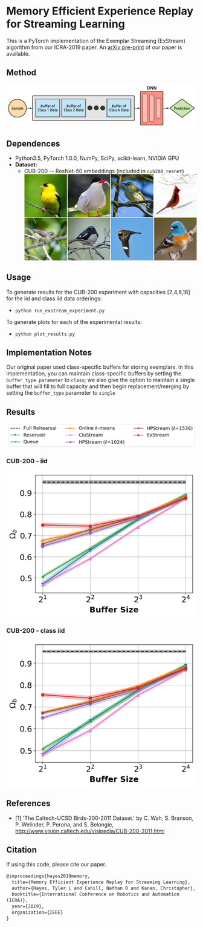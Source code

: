 Memory Efficient Experience Replay for Streaming Learning
=====================================
This is a PyTorch implementation of the Exemplar Streaming (ExStream) algorithm from our ICRA-2019 paper. An [arXiv pre-print](https://arxiv.org/abs/1809.05922) of our paper is available.


## Method
![ExStream](./images/Rehearsal_Diagram.png)

## Dependences 
- Python3.5, PyTorch 1.0.0, NumPy, SciPy, scikit-learn, NVIDIA GPU
- **Dataset:** 
  - CUB-200 -- ResNet-50 embeddings (included in `cub200_resnet`)
  ![ExStream](./images/cub200.png)
  
## Usage
To generate results for the CUB-200 experiment with capacities [2,4,8,16] for the iid and class iid data orderings:
- `python run_exstream_experiment.py`

To generate plots for each of the experimental results:
- `python plot_results.py`

## Implementation Notes
Our original paper used class-specific buffers for storing exemplars. In this implementation, you can maintain class-specific buffers by setting the `buffer_type parameter` to `class`; we also give the option to maintain a single buffer that will fill to full capacity and then begin replacement/merging by setting the `buffer_type` parameter to `single`

## Results
![ExStream](./images/legend.png)
### CUB-200 - iid
![ExStream](./images/cub200_iid_omega_all.png)

### CUB-200 - class iid
![ExStream](./images/cub200_class_iid_omega_all.png)

## References 
- \[1\] 'The Caltech-UCSD Birds-200-2011 Dataset.' by C. Wah, S. Branson, P. Welinder, P. Perona, and S. Belongie, http://www.vision.caltech.edu/visipedia/CUB-200-2011.html

## Citation
If using this code, please cite our paper.
```
@inproceedings{hayes2019memory,
  title={Memory Efficient Experience Replay for Streaming Learning},
  author={Hayes, Tyler L and Cahill, Nathan D and Kanan, Christopher},
  booktitle={International Conference on Robotics and Automation (ICRA)},
  year={2019},
  organization={IEEE}
}